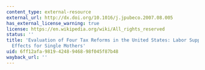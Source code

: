 ```yaml
---
content_type: external-resource
external_url: http://dx.doi.org/10.1016/j.jpubeco.2007.08.005
has_external_license_warning: true
license: https://en.wikipedia.org/wiki/All_rights_reserved
status: ''
title: 'Evaluation of Four Tax Reforms in the United States: Labor Supply and Welfare
  Effects for Single Mothers'
uid: 6ff12afa-9819-4248-9468-98f045f87b48
wayback_url: ''
---
```

